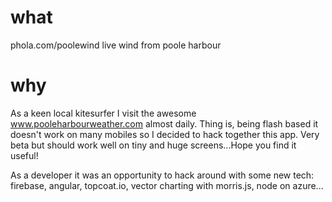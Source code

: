 what
====
phola.com/poolewind
live wind from poole harbour

why
===

As a keen local kitesurfer I visit the awesome www.pooleharbourweather.com almost daily. Thing is, being flash based it doesn't work on many mobiles so I decided to hack together this app. Very beta but should work well on tiny and huge screens...Hope you find it useful! 

As a developer it was an opportunity to hack around with some new tech: firebase, angular, topcoat.io, vector charting with morris.js, node on azure...
